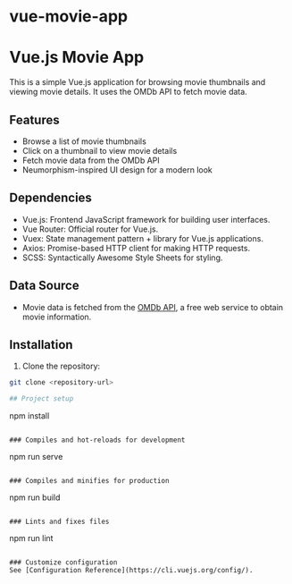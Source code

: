 # vue-movie-app
# Vue.js Movie App

This is a simple Vue.js application for browsing movie thumbnails and viewing movie details. It uses the OMDb API to fetch movie data.

## Features

- Browse a list of movie thumbnails
- Click on a thumbnail to view movie details
- Fetch movie data from the OMDb API
- Neumorphism-inspired UI design for a modern look


## Dependencies

- Vue.js: Frontend JavaScript framework for building user interfaces.
- Vue Router: Official router for Vue.js.
- Vuex: State management pattern + library for Vue.js applications.
- Axios: Promise-based HTTP client for making HTTP requests.
- SCSS: Syntactically Awesome Style Sheets for styling.

## Data Source

- Movie data is fetched from the [OMDb API](http://www.omdbapi.com/), a free web service to obtain movie information.


## Installation

1. Clone the repository:

```bash
git clone <repository-url>

## Project setup
```
npm install
```

### Compiles and hot-reloads for development
```
npm run serve
```

### Compiles and minifies for production
```
npm run build
```

### Lints and fixes files
```
npm run lint
```

### Customize configuration
See [Configuration Reference](https://cli.vuejs.org/config/).
